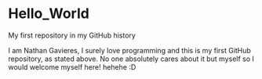 # Hello_World
My first repository in my GitHub history

I am Nathan Gavieres, I surely love programming and this is my first GitHub repository, as stated above.
No one absolutely cares about it but myself so I would welcome myself here! hehehe :D
